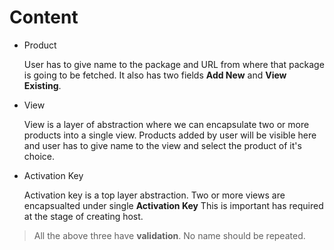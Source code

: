 # Content
* Product

    User has to give name to the package and URL from where that package is going to be fetched.
It also has two fields **Add New** and **View Existing**.

* View

    View is a layer of abstraction where we can encapsulate two or more products into a single view.
    Products added by user will be visible here and user has to give name to the view and select the product of it's choice.

* Activation Key

    Activation key is a top layer abstraction. Two or more views are encapsualted under single **Activation Key**
This is important has required at the stage of creating host.

> All the above three have **validation**. No name should be repeated.
